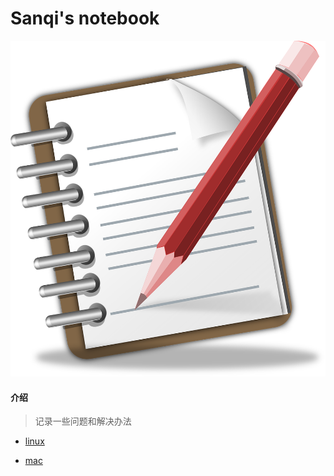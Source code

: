 # Sanqi's notebook

![writing_1507565964](README.assets/writing_1507565964.png)

#### 介绍

>  记录一些问题和解决办法

- [linux](/计算机/linux.md)

- [mac](/计算机/mac.md)

